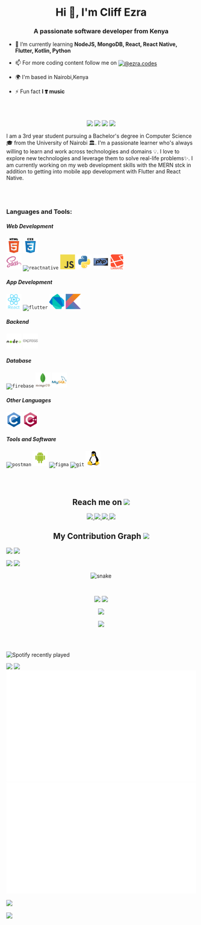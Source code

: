 <h1 align="center">Hi 👋, I'm Cliff Ezra</h1>
<h3 align="center">A passionate software developer from Kenya</h3>

- 🌱 I’m currently learning **NodeJS, MongoDB, React, React Native, Flutter, Kotlin, Python**

<!-- - 🚀  Currently working on ... -->

- 📫 For more coding content follow me on <a href="https://instagram.com/ezra.codes" target="blank"><img align="center" src="https://raw.githubusercontent.com/rahuldkjain/github-profile-readme-generator/master/src/images/icons/Social/instagram.svg" alt="@ezra.codes" height="30" width="40" /></a>

- 🌍  I'm based in Nairobi,Kenya

- ⚡ Fun fact **I ❣️ music**


<br /><br />

<p align="center">
  
 <img src="https://badges.pufler.dev/visits/cliff-ezra/cliff-ezra"/> 
 <img src="https://badges.pufler.dev/updated/cliff-ezra/cliff-ezra"/>
 <img src="https://badges.pufler.dev/repos/cliff-ezra"/>
 <img src="https://badges.pufler.dev/commits/monthly/cliff-ezra" />
  
 </p>
 
 <p align="center">
  
  I am a 3rd year student pursuing a Bachelor's degree in Computer Science 🎓 from the University of Nairobi 🏛. I'm a passionate learner who's always willing       to learn and work across technologies and domains 💡. I love to explore new technologies and leverage them to solve real-life problems✨. I am currently working on my web development skills with the MERN stck in addition to getting into mobile app development with Flutter and React Native.
  
  </p>
  

<br /><br />
  
### Languages and Tools:


##### Web Development
<code><img src="https://raw.githubusercontent.com/devicons/devicon/master/icons/html5/html5-original-wordmark.svg" alt="html5" width="40"/></code>
<code><img src="https://raw.githubusercontent.com/devicons/devicon/master/icons/css3/css3-original-wordmark.svg" alt="css3" width="40"/></code>
<code>  <img src="https://raw.githubusercontent.com/devicons/devicon/master/icons/sass/sass-original.svg" alt="sass" width="40" height="40"/></code>
<code><img src="https://reactnative.dev/img/header_logo.svg" alt="reactnative" width="40"/></code>
<code><img src="https://raw.githubusercontent.com/devicons/devicon/master/icons/javascript/javascript-original.svg" alt="javascript" width="40"/></code>
<code><img src="https://raw.githubusercontent.com/devicons/devicon/master/icons/python/python-original.svg" alt="php" width="40"/></code>
<code><img src="https://raw.githubusercontent.com/devicons/devicon/master/icons/php/php-original.svg" alt="php" width="40" height="40"/></code>
<code><img src="https://raw.githubusercontent.com/devicons/devicon/master/icons/laravel/laravel-plain-wordmark.svg" alt="laravel" width="40" height="40"/></code>

##### App Development
<code><img src="https://raw.githubusercontent.com/devicons/devicon/master/icons/react/react-original-wordmark.svg" alt="react" width="40"/></code>
<code><img src="https://www.vectorlogo.zone/logos/flutterio/flutterio-icon.svg" alt="flutter" width="40" height="40"/></code>
<code><img src="https://raw.githubusercontent.com/devicons/devicon/master/icons/dart/dart-original.svg" alt="d3js" width="40" height="40"/></code>
<code><img src="https://raw.githubusercontent.com/devicons/devicon/master/icons/kotlin/kotlin-original.svg" alt="d3js" width="40" height="40"/></code>

##### Backend
<code><img src="https://raw.githubusercontent.com/devicons/devicon/master/icons/nodejs/nodejs-original-wordmark.svg" alt="nodejs" width="40"/></code>
<code><img src="https://raw.githubusercontent.com/devicons/devicon/master/icons/express/express-original-wordmark.svg" alt="express" width="40" height="40"/></code>


##### Database
<code><img src="https://www.vectorlogo.zone/logos/firebase/firebase-icon.svg" alt="firebase" width="40"/></code>
<code><img src="https://raw.githubusercontent.com/devicons/devicon/master/icons/mongodb/mongodb-original-wordmark.svg" alt="mongodb" width="40" height="40"/></code>
<code><img src="https://raw.githubusercontent.com/devicons/devicon/master/icons/mysql/mysql-original-wordmark.svg" alt="mysql" width="40" height="40"/></code>



##### Other Languages
<code><img src="https://raw.githubusercontent.com/devicons/devicon/master/icons/c/c-original.svg" alt="d3js" width="40" height="40"/></code>
<code><img src="https://raw.githubusercontent.com/devicons/devicon/master/icons/cplusplus/cplusplus-original.svg" alt="d3js" width="40" height="40"/></code>



##### Tools and Software
<code><img src="https://www.vectorlogo.zone/logos/getpostman/getpostman-icon.svg" alt="postman" width="40" height="40"/></code>
<code><img src="https://raw.githubusercontent.com/devicons/devicon/master/icons/android/android-original-wordmark.svg" alt="mysql" width="40" height="40"/></code>
<code><img src="https://www.vectorlogo.zone/logos/figma/figma-icon.svg" alt="figma" width="40" height="40"/></code>
<code><img src="https://www.vectorlogo.zone/logos/git-scm/git-scm-icon.svg" alt="git" width="40" height="40"/></code>
<code><img src="https://raw.githubusercontent.com/devicons/devicon/master/icons/linux/linux-original.svg" alt="linux" width="40" height="40"/></code>

<br /><br />
  
<h2 align="center">Reach me on <img src="https://media0.giphy.com/media/jqNPzdTTxQfOgOqpO4/source.gif" width="50"></h2>

<p align="center">
  
<a href="mailto: cliffezra21@gmail.com">
 <img src="https://img.shields.io/badge/Gmail-D14836?style=for-the-badge&logo=gmail&logoColor=white"/>
</a>
<a href="https://www.linkedin.com/in/cliff-ezra-0a3609215/">
 <img src="https://img.shields.io/badge/LinkedIn-0077B5?style=for-the-badge&logo=linkedin&logoColor=white"/>
</a>
<a href="https://twitter.com/ezra_cliff">
 <img src="https://img.shields.io/badge/Twitter-1DA1F2?style=for-the-badge&logo=twitter&logoColor=white"/>
</a>
<a href="https://www.upwork.com/freelancers/~01baef5ca39ace2f13">
 <img src="https://img.shields.io/badge/UpWork-6FDA44?style=for-the-badge&logo=Upwork&logoColor=white"/>
</a>
  
</p>

<h2 align="center">
  My Contribution Graph <img src="https://media.giphy.com/media/xUA7aZeLE2e0P7Znz2/giphy.gif" width="50">
</h2>

<img src="https://raw.githubusercontent.com/cliff-ezra/github-stats/master/generated/overview.svg#gh-dark-mode-only">
<img src="https://raw.githubusercontent.com/cliff-ezra/github-stats/master/generated/languages.svg#gh-dark-mode-only">

![](https://raw.githubusercontent.com/cliff-ezra/github-stats/master/generated/overview.svg#gh-dark-mode-only)
![](https://raw.githubusercontent.com/cliff-ezra/github-stats/master/generated/languages.svg#gh-dark-mode-only)





<p align="center">
  <img src="https://github.com/ritik307/ritik307/raw/output/github-contribution-grid-snake.svg" alt="snake"></center>
</p>

<br>

<p align = "center">
  <img  src = "https://github-readme-stats.vercel.app/api?username=cliff-ezra&show_icons=true&theme=tokyonight&line_height=27">
  <img src = "https://github-readme-stats.vercel.app/api/top-langs/?username=cliff-ezra&hide=html,css,java,shaderlab,kotlin,hlsl&theme=tokyonight">
</p>

<p align = "center">
 <img  src="https://github-readme-streak-stats.herokuapp.com/?user=cliff-ezra&show_icons=true&locale=en&layout=compact&theme=tokyonight&line_height=0" />
</p> 

<p align = "center">
 <img src="https://activity-graph.herokuapp.com/graph?username=cliff-ezra&theme=redical">
</p> 

<br />
<br />



![Spotify recently played](https://spotify-recently-played-readme.vercel.app/api?user=31qaembgtaivzxoiafg2rw7fuzh4&width=1000&unique=true)


<img src="https://raw.githubusercontent.com/cliff-ezra/github-stats/master/generated/overview.svg#gh-dark-mode-only" />
<img src="https://raw.githubusercontent.com/cliff-ezra/github-stats/master/generated/languages.svg#gh-dark-mode-only" />
<img src="https://github.com/jstrieb/github-stats/blob/master/generated/overview.svg#gh-light-mode-only" />
<img src="https://github.com/jstrieb/github-stats/blob/master/generated/languages.svg#gh-light-mode-only" />
  

![](https://raw.githubusercontent.com/cliff-ezra/github-stats/master/generated/overview.svg#gh-dark-mode-only)

![](https://raw.githubusercontent.com/cliff-ezra/github-stats/master/generated/languages.svg#gh-dark-mode-only)

